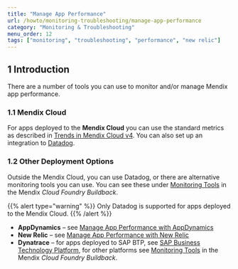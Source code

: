 ```yaml
---
title: "Manage App Performance"
url: /howto/monitoring-troubleshooting/manage-app-performance
category: "Monitoring & Troubleshooting"
menu_order: 12
tags: ["monitoring", "troubleshooting", "performance", "new relic"]
---
```


## 1 Introduction

There are a number of tools you can use to monitor and/or manage Mendix app performance.

### 1.1 Mendix Cloud

For apps deployed to the **Mendix Cloud** you can use the standard metrics as described in [Trends in Mendix Cloud v4](/developerportal/operate/trends-v4). You can also set up an integration to [Datadog](/developerportal/operate/datadog-metrics).

### 1.2 Other Deployment Options

Outside the Mendix Cloud, you can use Datadog, or there are alternative monitoring tools you can use. You can see these under [Monitoring Tools](https://github.com/mendix/cf-mendix-buildpack#monitoring-tools) in the Mendix *Cloud Foundry Buildback*.

{{% alert type="warning" %}}
Only Datadog is supported for apps deployed to the Mendix Cloud.
{{% /alert %}}

* **AppDynamics** – see [Manage App Performance with AppDynamics](manage-app-performance-with-appdynamics)
* **New Relic** – see [Manage App Performance with New Relic](manage-app-performance-with-new-relic)
* **Dynatrace** – for apps deployed to SAP BTP, see [SAP Business Technology Platform](/developerportal/deploy/sap-cloud-platform#runtime-tab), for other platforms see [Monitoring Tools](https://github.com/mendix/cf-mendix-buildpack#monitoring-tools) in the Mendix *Cloud Foundry Buildback*.
